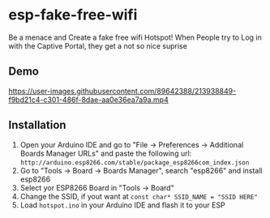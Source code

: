 # esp-fake-free-wifi
Be a menace and Create a fake free wifi Hotspot!
When People try to Log in with the Captive Portal, they get a not so nice suprise

## Demo
https://user-images.githubusercontent.com/89642388/213938849-f9bd21c4-c301-486f-8dae-aa0e36ea7a9a.mp4

## Installation 
1. Open your Arduino IDE and go to "File -> Preferences -> Additional Boards Manager URLs" and paste the following url: `http://arduino.esp8266.com/stable/package_esp8266com_index.json`
2. Go to "Tools -> Board -> Boards Manager", search "esp8266" and install esp8266
3. Select yor ESP8266 Board in "Tools -> Board"
4. Change the SSID, if yout want at `const char* SSID_NAME = "SSID HERE"`
5. Load `hotspot.ino` in your Arduino IDE and flash it to your ESP

